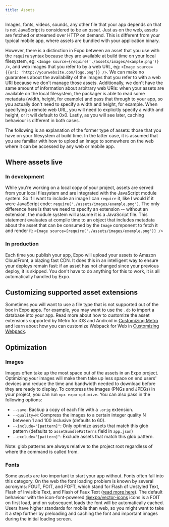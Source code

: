 ```yaml
---
title: Assets
---
```


Images, fonts, videos, sounds, any other file that your app depends on that is not JavaScript is considered to be an _asset_. Just as on the web, assets are fetched or streamed over HTTP on demand. This is different from your typical mobile app, where assets are bundled with your application binary.

However, there is a distinction in Expo between an asset that you use with the `require` syntax because they are available at build time on your local filesystem, eg: `<Image source={require('./assets/images/example.png')} />`, and web images that you refer to by a web URL, eg: `<Image source={{uri: 'http://yourwebsite.com/logo.png'}} />`. We can make no guarantees about the availability of the images that you refer to with a web URI because we don't manage those assets. Additionally, we don't have the same amount of information about arbitrary web URIs: when your assets are available on the local filesystem, the packager is able to read some metadata (width, height, for example) and pass that through to your app, so you actually don't need to specify a width and height, for example. When specifying a remote web URL, you will need to explicitly specify a width and height, or it will default to 0x0. Lastly, as you will see later, caching behaviour is different in both cases.

The following is an explanation of the former type of assets: those that you have on your filesystem at build time. In the latter case, it is assumed that you are familiar with how to upload an image to somewhere on the web where it can be accessed by any web or mobile app.

## Where assets live

### In development

While you're working on a local copy of your project, assets are served from your local filesystem and are integrated with the JavaScript module system. So if I want to include an image I can `require` it, like I would if it were JavaScript code: `require('./assets/images/example.png')`. The only difference here is that we need to specify an extension -- without an extension, the module system will assume it is a JavaScript file. This statement evaluates at compile time to an object that includes metadata about the asset that can be consumed by the `Image` component to fetch it and render it: `<Image source={require('./assets/images/example.png')} />`

### In production

Each time you publish your app, Expo will upload your assets to Amazon CloudFront, a blazing fast CDN. It does this in an intelligent way to ensure your deploys remain fast: if an asset has not changed since your previous deploy, it is skipped. You don't have to do anything for this to work, it is all automatically handled by Expo.

## Customizing supported asset extensions

Sometimes you will want to use a file type that is not supported out of the box in Expo apps. For example, you may want to use the `.db` to import a database into your app. Read more about how to customize the asset extensions supported by Metro for iOS and Android in [Customizing Metro](../../guides/customizing-metro/) and learn about how you can customize Webpack for Web in [Customizing Webpack](../../guides/customizing-webpack/).

## Optimization

### Images

Images often take up the most space out of the assets in an Expo project. Optimizing your images will make them take up less space on end users' devices and reduce the time and bandwidth needed to download before they are ready to display. To compress the images (PNGs and JPEGs) in your project, you can run `npx expo-optimize`. You can also pass in the following options:

- `--save`: Backup a copy of each file with a `.orig` extension.
- `--quality=N`: Compress the images to a certain integer quality N between 1 and 100 inclusive (defaults to 60).
- `--include="[pattern]"`: Only optimize assets that match this glob pattern (defaults to `assetBundlePatterns` field in `app.json`)
- `--exclude="[pattern]"`: Exclude assets that match this glob pattern.

Note: glob patterns are always relative to the project root regardless of where the command is called from.

### Fonts

Some assets are too important to start your app without. Fonts often fall into this category. On the web the font loading problem is known by several acronyms: FOUT, FOIT, and FOFT, which stand for Flash of Unstyled Text, Flash of Invisible Text, and Flash of Faux Text ([read more here](https://css-tricks.com/fout-foit-foft/)). The default behaviour with the icon-font-powered [@expo/vector-icons](../icons/#icons) icons is a FOIT on first load, and on subsequent loads the font will be automatically cached. Users have higher standards for mobile than web, so you might want to take it a step further by preloading and caching the font and important images during the initial loading screen.
